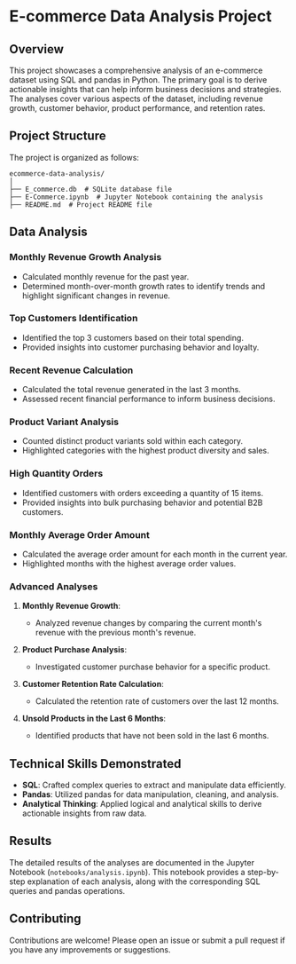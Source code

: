 # E-commerce Data Analysis Project

## Overview

This project showcases a comprehensive analysis of an e-commerce dataset using SQL and pandas in Python. The primary goal is to derive actionable insights that can help inform business decisions and strategies. The analyses cover various aspects of the dataset, including revenue growth, customer behavior, product performance, and retention rates.

## Project Structure

The project is organized as follows:
```
ecommerce-data-analysis/
│
├── E_commerce.db  # SQLite database file
├── E-Commerce.ipynb  # Jupyter Notebook containing the analysis
├── README.md  # Project README file
```

## Data Analysis

### Monthly Revenue Growth Analysis
- Calculated monthly revenue for the past year.
- Determined month-over-month growth rates to identify trends and highlight significant changes in revenue.

### Top Customers Identification
- Identified the top 3 customers based on their total spending.
- Provided insights into customer purchasing behavior and loyalty.

### Recent Revenue Calculation
- Calculated the total revenue generated in the last 3 months.
- Assessed recent financial performance to inform business decisions.

### Product Variant Analysis
- Counted distinct product variants sold within each category.
- Highlighted categories with the highest product diversity and sales.

### High Quantity Orders
- Identified customers with orders exceeding a quantity of 15 items.
- Provided insights into bulk purchasing behavior and potential B2B customers.

### Monthly Average Order Amount
- Calculated the average order amount for each month in the current year.
- Highlighted months with the highest average order values.

### Advanced Analyses
1. **Monthly Revenue Growth**:
   - Analyzed revenue changes by comparing the current month's revenue with the previous month's revenue.

2. **Product Purchase Analysis**:
   - Investigated customer purchase behavior for a specific product.

3. **Customer Retention Rate Calculation**:
   - Calculated the retention rate of customers over the last 12 months.

4. **Unsold Products in the Last 6 Months**:
   - Identified products that have not been sold in the last 6 months.


## Technical Skills Demonstrated

- **SQL**: Crafted complex queries to extract and manipulate data efficiently.
- **Pandas**: Utilized pandas for data manipulation, cleaning, and analysis.
- **Analytical Thinking**: Applied logical and analytical skills to derive actionable insights from raw data.

## Results

The detailed results of the analyses are documented in the Jupyter Notebook (`notebooks/analysis.ipynb`). This notebook provides a step-by-step explanation of each analysis, along with the corresponding SQL queries and pandas operations.

## Contributing

Contributions are welcome! Please open an issue or submit a pull request if you have any improvements or suggestions.
